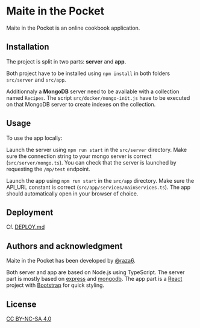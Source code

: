# Maite in the Pocket

Maite in the Pocket is an online cookbook application.

## Installation

The project is split in two parts: **server** and **app**.

Both project have to be installed using `npm install` in both folders `src/server` and `src/app`.

Additionnaly a **MongoDB** server need to be available with a collection named `Recipes`. The script `src/docker/mongo-init.js` have to be executed on that MongoDB server to create indexes on the collection.

## Usage

To use the app locally:

Launch the server using `npm run start` in the `src/server` directory. Make sure the connection string to your mongo server is correct (`src/server/mongo.ts`). You can check that the server is launched by requesting the `/mp/test` endpoint.

Launch the app using `npm run start` in the `src/app` directory. Make sure the API_URL constant is correct (`src/app/services/mainServices.ts`). The app should automatically open in your browser of choice.

## Deployment

Cf. [DEPLOY.md](./DEPLOY.md)

## Authors and acknowledgment

Maite in the Pocket has been developed by [@raza6](https://github.com/raza6).

Both server and app are based on Node.js using TypeScript. The server part is mostly based on [express](https://www.npmjs.com/package/express) and [mongodb](https://www.npmjs.com/package/mongodb). The app part is a [React](https://www.npmjs.com/package/react) project with [Bootstrap](https://getbootstrap.com/) for quick styling.

## License

[CC BY-NC-SA 4.0](https://creativecommons.org/licenses/by-nc-sa/4.0/legalcode)